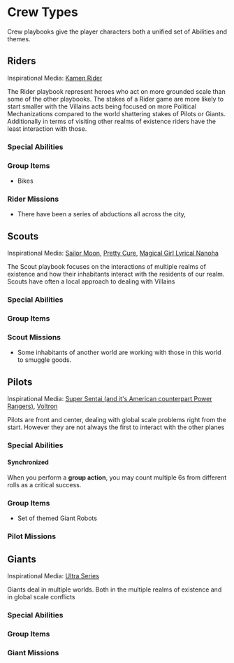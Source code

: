 # Crew Types

Crew playbooks give the player characters both a unified set of Abilities and themes.
## Riders
Inspirational Media: [Kamen Rider](http://kamenrider.wikia.com/wiki/Kamen_Rider_Wiki)

The Rider playbook represent heroes who act on more grounded scale than some of the other playbooks. The stakes of a Rider game are more likely to start smaller with the Villains acts being focused on more Political Mechanizations compared to the world shattering stakes of Pilots or Giants. Additionally in terms of visiting other realms of existence riders have the least interaction with those.

### Special Abilities

### Group Items
* Bikes

### Rider Missions
* There have been a series of abductions all across the city,

## Scouts
Inspirational Media: [Sailor Moon](http://sailormoon.wikia.com/wiki/Sailor_Moon_Wiki), [Pretty Cure](http://prettycure.wikia.com/wiki/Pretty_Cure_Wiki), [Magical Girl Lyrical Nanoha](http://nanoha.wikia.com/wiki/Magical_Girl_Lyrical_Nanoha_Wiki)

The Scout playbook focuses on the interactions of multiple realms of existence and how their inhabitants interact with the residents of our realm. Scouts have often a local approach to dealing with Villains

### Special Abilities

### Group Items

### Scout Missions
* Some inhabitants of another world are working with those in this world to smuggle goods.

## Pilots
Inspirational Media: [Super Sentai (and it's American counterpart Power Rangers)](http://powerrangers.wikia.com/wiki/RangerWiki), [Voltron](http://voltron.wikia.com/wiki/Voltron_Wiki)

Pilots are front and center, dealing with global scale problems right from the start. However they are not always the first to interact with the other planes
### Special Abilities
#### Synchronized

When you perform a **group action**, you may count multiple 6s from different rolls as a <span class="game-term">critical</span> success.

### Group Items
* Set of themed Giant Robots

### Pilot Missions

## Giants
Inspirational Media: [Ultra Series](http://ultra.wikia.com/wiki/Ultraman_Wiki)

Giants deal in multiple worlds. Both in the multiple realms of existence and in global scale conflicts

### Special Abilities

### Group Items

### Giant Missions
